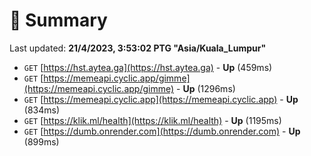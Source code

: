# 📖 Summary
Last updated: **21/4/2023, 3:53:02 PTG "Asia/Kuala_Lumpur"**

- `GET` [https://hst.aytea.ga](https://hst.aytea.ga) - **Up** (459ms)
- `GET` [https://memeapi.cyclic.app/gimme](https://memeapi.cyclic.app/gimme) - **Up** (1296ms)
- `GET` [https://memeapi.cyclic.app](https://memeapi.cyclic.app) - **Up** (834ms)
- `GET` [https://klik.ml/health](https://klik.ml/health) - **Up** (1195ms)
- `GET` [https://dumb.onrender.com](https://dumb.onrender.com) - **Up** (899ms)

